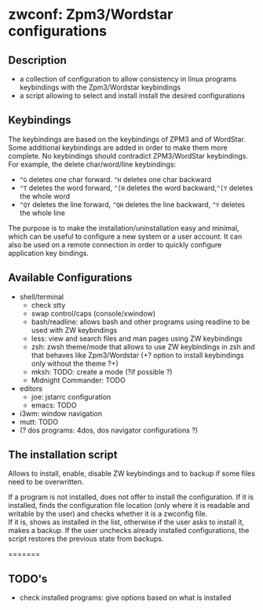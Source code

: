 # zwconf: Zpm3/Wordstar configurations
## Description
+ a collection of configuration to allow consistency in linux programs
keybindings with the Zpm3/Wordstar keybindings
+ a script allowing to select and install install the desired
configurations

## Keybindings

The keybindings are based on the keybindings of ZPM3 and of WordStar.  Some
additional keybindings are added in order to make them more complete.  No
keybindings should contradict ZPM3/WordStar keybindings.  For example, the
delete char/word/line keybindings:

+ `^G` deletes one char forward. `^H` deletes one char backward
+ `^T` deletes the word forward, `^[H` deletes the word backward,`^[Y` deletes the whole word
+ `^QY` deletes the line forward, `^QH` deletes the line backward, `^Y` deletes the whole line

The purpose is to make the installation/uninstallation easy and minimal, which can be useful to configure a new system or a user account.  It can also be used on a remote connection in order to quickly configure
application key bindings.

## Available Configurations
+ shell/terminal
  - check stty
  - swap control/caps (console/xwindow)
  - bash/readline: allows bash and other programs using readline to be used
    with ZW keybindings
  - less: view and search files and man pages using ZW keybindings
  - zsh: zwsh theme/mode that allows to use ZW keybindings in zsh and that
    behaves like Zpm3/Wordstar (+?  option to install keybindings only without
    the theme ?+)
  - mksh: TODO: create a mode (?if possible ?)
  - Midnight Commander: TODO
+ editors
  - joe: jstarrc configuration
  - emacs: TODO
+ i3wm: window navigation
+ mutt: TODO
+ (? dos programs: 4dos, dos navigator configurations ?)

## The installation script

Allows to install, enable, disable ZW keybindings and to backup if some
files need to be overwritten.

If a program is not installed, does not offer to install the configuration. 
If it is installed, finds the configuration file location (only where it is
readable and writable by the user) and checks whether it is a zwconfig file.  
If it is, shows as installed in the list, otherwise if the user asks to
install it, makes a backup.  If the user unchecks already installed
configurations, the script restores the previous state from backups.

=======
## TODO's
+ check installed programs: give options based on what is installed
